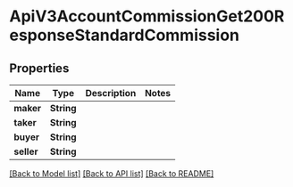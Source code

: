 # ApiV3AccountCommissionGet200ResponseStandardCommission

## Properties

Name | Type | Description | Notes
------------ | ------------- | ------------- | -------------
**maker** | **String** |  | 
**taker** | **String** |  | 
**buyer** | **String** |  | 
**seller** | **String** |  | 

[[Back to Model list]](../README.md#documentation-for-models) [[Back to API list]](../README.md#documentation-for-api-endpoints) [[Back to README]](../README.md)


